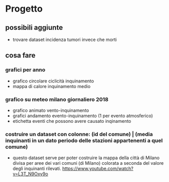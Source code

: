# Progetto

## possibili aggiunte
- trovare dataset incidenza tumori invece che morti

## cosa fare

### grafici per anno
- grafico circolare ciclicità inquinamento
- mappa di calore inquinamento medio

###  grafico su meteo milano giornaliero 2018
- grafico animato vento-inquinamento
- grafici andamento evento-inquinamento (1 per evento atmosferico)
- etichetta eventi che possono avere causato inqinamento
### costruire un dataset con colonne: (id del comune) | (media inquinanti in un dato periodo delle stazioni appartenenti a quel comune)
- questo dataset serve per poter costruire la mappa della città di Milano divisa per aree dei vari comuni (di Milano) colorata a seconda del valore degli inquinanti rilevati. https://www.youtube.com/watch?v=L3T_N9Oxy9o
